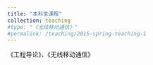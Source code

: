 ```yaml
---
title: "本科生课程"
collection: teaching
#type: "《无线移动通信》"
#permalink: /teaching/2015-spring-teaching-1
---
```

《工程导论》、《无线移动通信》
